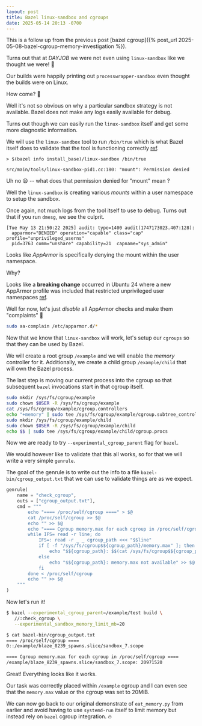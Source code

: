 ```yaml
---
layout: post
title: Bazel linux-sandbox and cgroups
date: 2025-05-14 20:13 -0700
---
```


This is a follow up from the previous post [bazel cgroup]({% post_url 2025-05-08-bazel-cgroup-memory-investigation %}).

Turns out that at _$DAYJOB$_ we were not even using `linux-sandbox` like we thought we were! 🤦

Our builds were happily printing out `processwrapper-sandbox` even thought the builds were on Linux.

How come? 🤔

Well it's not so obvious on why a particular sandbox strategy is not available. Bazel does not make any logs
easily available for debug.

Turns out though we can easily run the `linux-sandbox` itself and get some more diagnostic information.

We will use the `linux-sandbox` tool to run `/bin/true` which is what Bazel itself does to validate that
the tool is functioning correctly [ref](https://cs.opensource.google/bazel/bazel/+/master:src/main/java/com/google/devtools/build/lib/sandbox/LinuxSandboxedSpawnRunner.java;l=99;drc=edd51a86c111407a6ca8ad079ca7cdb92dbfb0c3).


```console
> $(bazel info install_base)/linux-sandbox /bin/true

src/main/tools/linux-sandbox-pid1.cc:180: "mount": Permission denied
```

Uh no 😫 -- what does that permission denied for "mount" mean ?

Well the `linux-sandbox` is creating various _mounts_ within a user namespace to setup
the sandbox.

Once again, not much logs from the tool itself to use to debug.
Turns out that if you run `dmesg`, we see the culprit.

```
[Tue May 13 21:50:22 2025] audit: type=1400 audit(1747173023.407:128):
  apparmor="DENIED" operation="capable" class="cap" profile="unprivileged_userns"
  pid=3763 comm="unshare" capability=21  capname="sys_admin"
```

Looks like _AppArmor_ is specifically denying the mount within the user namespace.

Why?

Looks like a **breaking change** occurred in Ubuntu 24 where a new AppArmor profile was included that
restricted unprivileged user namespaces [ref](https://ubuntu.com/blog/ubuntu-23-10-restricted-unprivileged-user-namespaces).

Well for now, let's just _disable_ all AppArmor checks and make them "complaints" 🤫

```bash
sudo aa-complain /etc/apparmor.d/*
```

Now that we know that `linux-sandbox` will work, let's setup our `cgroups` so that they can be used by Bazel.

We will create a root group `/example` and we will enable the _memory_ controller for it. Additionally, we create a child group
`/example/child` that will own the Bazel process.

The last step is moving our current process into the cgroup so that subsequent `bazel` invocations start
in that cgroup itself.

```bash
sudo mkdir /sys/fs/cgroup/example
sudo chown $USER -R /sys/fs/cgroup/example
cat /sys/fs/cgroup/example/cgroup.controllers
echo "+memory" | sudo tee /sys/fs/cgroup/example/cgroup.subtree_control
sudo mkdir /sys/fs/cgroup/example/child
sudo chown $USER -R /sys/fs/cgroup/example/child
echo $$ | sudo tee /sys/fs/cgroup/example/child/cgroup.procs
```

Now we are ready to try `--experimental_cgroup_parent` flag for `bazel`.

We would however like to validate that this all works, so for that we will write a very simple `genrule`.

The goal of the genrule is to write out the info to a file `bazel-bin/cgroup_output.txt` that we can use
to validate things are as we expect.

```python
genrule(
    name = "check_cgroup",
    outs = ["cgroup_output.txt"],
    cmd = """
        echo "==== /proc/self/cgroup ====" > $@
        cat /proc/self/cgroup >> $@
        echo "" >> $@
        echo "==== Cgroup memory.max for each cgroup in /proc/self/cgroup ====" >> $@
        while IFS= read -r line; do
            IFS=: read -r _ _ cgroup_path <<< "$$line"
            if [ -f "/sys/fs/cgroup$${cgroup_path}/memory.max" ]; then
                echo "$${cgroup_path}: $$(cat /sys/fs/cgroup$${cgroup_path}/memory.max)" >> $@
            else
                echo "$${cgroup_path}: memory.max not available" >> $@
            fi
        done < /proc/self/cgroup
        echo "" >> $@
    """
)
```

Now let's run it!

```bash
$ bazel --experimental_cgroup_parent=/example/test build \
   //:check_cgroup \
   --experimental_sandbox_memory_limit_mb=20

$ cat bazel-bin/cgroup_output.txt
==== /proc/self/cgroup ====
0::/example/blaze_8239_spawns.slice/sandbox_7.scope

==== Cgroup memory.max for each cgroup in /proc/self/cgroup ====
/example/blaze_8239_spawns.slice/sandbox_7.scope: 20971520
```

Great! Everything looks like it works.

Our task was correctly placed within `/example` cgroup and I can even see
that the `memory.max` value or the cgroup was set to 20MiB.

We can now go back to our original demonstrate of `eat_memory.py` from earlier and avoid having
to use `systemd-run` itself to limit memory but instead rely on `bazel` cgroup integration. 🔥
